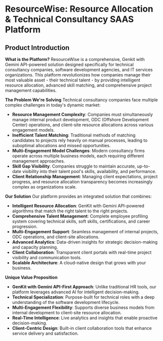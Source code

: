 # ResourceWise: Resource Allocation & Technical Consultancy SAAS Platform

## Product Introduction
**What is the Platform?**
ResourceWise is a comprehensive, Genkit with Gemini API-powered solution designed specifically for technical consultancy companies, software development agencies, and IT services organizations. This platform revolutionizes how companies manage their most valuable asset - their technical talent - by providing intelligent resource allocation, advanced skill matching, and comprehensive project management capabilities.

**The Problem We're Solving**
Technical consultancy companies face multiple complex challenges in today's dynamic market:
- **Resource Management Complexity**: Companies must simultaneously manage internal product development, ODC (Offshore Development Center) operations, and client-site resource allocations across various engagement models.
- **Inefficient Talent Matching**: Traditional methods of matching candidates to projects rely heavily on manual processes, leading to suboptimal allocations and missed opportunities.
- **Multi-Engagement Model Challenges**: Modern consultancy firms operate across multiple business models, each requiring different management approaches.
- **Skill Gap Visibility**: Companies struggle to maintain accurate, up-to-date visibility into their talent pool's skills, availability, and performance.
- **Client Relationship Management**: Managing client expectations, project progress, and resource allocation transparency becomes increasingly complex as organizations scale.

**Our Solution**
Our platform provides an integrated solution that combines:
- **Intelligent Resource Allocation**: GenKit with Gemini API-powered algorithms that match the right talent to the right projects.
- **Comprehensive Talent Management**: Complete employee profiling system covering technical skills, soft skills, certifications, and career progression.
- **Multi-Engagement Support**: Seamless management of internal projects, ODC operations, and client-site allocations.
- **Advanced Analytics**: Data-driven insights for strategic decision-making and capacity planning.
- **Client Collaboration**: Transparent client portals with real-time project visibility and communication tools.
- **Scalable Architecture**: A cloud-native design that grows with your business.

**Unique Value Proposition**
- **GenKit with Gemini API-First Approach**: Unlike traditional HR tools, our platform leverages advanced AI for intelligent decision-making.
- **Technical Specialization**: Purpose-built for technical roles with a deep understanding of the software development lifecycle.
- **Multi-Engagement Flexibility**: Supports diverse business models from internal development to client-site resource allocation.
- **Real-Time Intelligence**: Live analytics and insights that enable proactive decision-making.
- **Client-Centric Design**: Built-in client collaboration tools that enhance service delivery and satisfaction.
